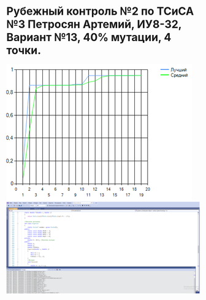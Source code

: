 # Рубежный контроль №2 по ТСиСА №3 Петросян Артемий, ИУ8-32, Вариант №13, 40% мутации, 4 точки.
![alt text](rk2.png "")
![alt text](rk2-1.png "")		
